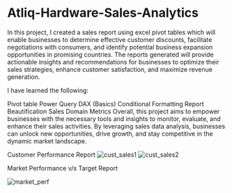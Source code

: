 # Atliq-Hardware-Sales-Analytics

In this project, I created a sales report using excel pivot tables which will enable businesses to determine effective customer discounts, facilitate negotiations with consumers, and identify potential business expansion opportunities in promising countries. The reports generated will provide actionable insights and recommendations for businesses to optimize their sales strategies, enhance customer satisfaction, and maximize revenue generation.

I have learned the following:

Pivot table
Power Query
DAX (Basics)
Conditional Formatting
Report Beautification
Sales Domain Metrics
Overall, this project aims to empower businesses with the necessary tools and insights to monitor, evaluate, and enhance their sales activities. By leveraging sales data analysis, businesses can unlock new opportunities, drive growth, and stay competitive in the dynamic market landscape.

Customer Performance Report
![cust_sales1](https://github.com/ankitpant97/Excel-Sales-Analytics/assets/152053095/57ce9da4-d551-44d8-af30-2b810832ef03)  ![cust_sales2](https://github.com/ankitpant97/Excel-Sales-Analytics/assets/152053095/4ed25c22-8b82-4c13-a4c6-e845cd060335)

Market Performance v/s Target Report

![market_perf](https://github.com/ankitpant97/Excel-Sales-Analytics/assets/152053095/162b80f7-a332-4580-8b56-13d615ec07da)
